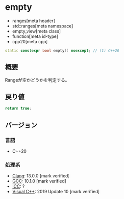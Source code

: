 # empty
* ranges[meta header]
* std::ranges[meta namespace]
* empty_view[meta class]
* function[meta id-type]
* cpp20[meta cpp]

```cpp
static constexpr bool empty() noexcept; // (1) C++20
```

## 概要
Rangeが空かどうかを判定する。

## 戻り値

```cpp
return true;
```


## バージョン
### 言語
- C++20

### 処理系
- [Clang](/implementation.md#clang): 13.0.0 [mark verified]
- [GCC](/implementation.md#gcc): 10.1.0 [mark verified]
- [ICC](/implementation.md#icc): ?
- [Visual C++](/implementation.md#visual_cpp): 2019 Update 10 [mark verified]
